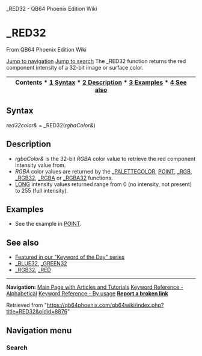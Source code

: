 


\_RED32 - QB64 Phoenix Edition Wiki








# \_RED32



From QB64 Phoenix Edition Wiki



[Jump to navigation](#mw-head)
[Jump to search](#searchInput)
The \_RED32 function returns the red component intensity of a 32-bit image or surface color.


  






| Contents * [1 Syntax](#Syntax) * [2 Description](#Description) * [3 Examples](#Examples) * [4 See also](#See_also) |
| --- |


## Syntax


*red32color&* = \_RED32(*rgbaColor&*)
  




## Description


* *rgbaColor&* is the 32-bit *RGBA* color value to retrieve the red component intensity value from.
* *RGBA* color values are returned by the [\_PALETTECOLOR](/qb64wiki/index.php/PALETTECOLOR_(function) "PALETTECOLOR (function)"), [POINT](/qb64wiki/index.php/POINT "POINT"), [\_RGB](/qb64wiki/index.php/RGB "RGB"), [\_RGB32](/qb64wiki/index.php/RGB32 "RGB32"), [\_RGBA](/qb64wiki/index.php/RGBA "RGBA") or [\_RGBA32](/qb64wiki/index.php/RGBA32 "RGBA32") functions.
* [LONG](/qb64wiki/index.php/LONG "LONG") intensity values returned range from 0 (no intensity, not present) to 255 (full intensity).


  




## Examples


* See the example in [POINT](/qb64wiki/index.php/POINT "POINT").


  




## See also


* [Featured in our "Keyword of the Day" series](https://qb64phoenix.com/forum/showthread.php?tid=1060)
* [\_BLUE32](/qb64wiki/index.php/BLUE32 "BLUE32"), [\_GREEN32](/qb64wiki/index.php/GREEN32 "GREEN32")
* [\_RGB32](/qb64wiki/index.php/RGB32 "RGB32"), [\_RED](/qb64wiki/index.php/RED "RED")


  






---


**Navigation:**
[Main Page with Articles and Tutorials](/qb64wiki/index.php/Main_Page "Main Page")
[Keyword Reference - Alphabetical](/qb64wiki/index.php/Keyword_Reference_-_Alphabetical "Keyword Reference - Alphabetical")
[Keyword Reference - By usage](/qb64wiki/index.php/Keyword_Reference_-_By_usage "Keyword Reference - By usage")
**[Report a broken link](https://qb64phoenix.com/forum/showthread.php?tid=2800)**  





Retrieved from "<https://qb64phoenix.com/qb64wiki/index.php?title=RED32&oldid=8876>"




## Navigation menu








### Search






















